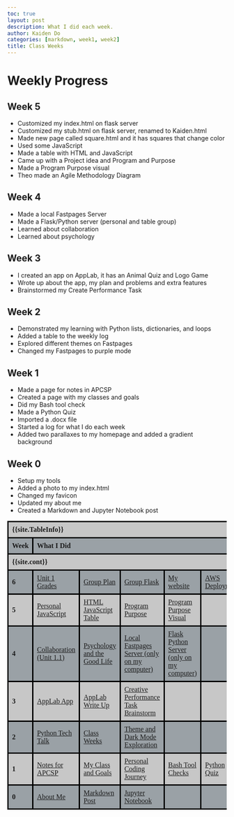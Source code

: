 ```yaml
---
toc: true
layout: post
description: What I did each week.
author: Kaiden Do
categories: [markdown, week1, week2]
title: Class Weeks
---
```

# Weekly Progress
## Week 5
- Customized my index.html on flask server
- Customized my stub.html on flask server, renamed to Kaiden.html
- Made new page called square.html and it has squares that change color
- Used some JavaScript
- Made a table with HTML and JavaScript
- Came up with a Project idea and Program and Purpose
- Made a Program Purpose visual
- Theo made an Agile Methodology Diagram
## Week 4
- Made a local Fastpages Server
- Made a Flask/Python server (personal and table group)
- Learned about collaboration
- Learned about psychology
## Week 3
- I created an app on AppLab, it has an Animal Quiz and Logo Game
- Wrote up about the app, my plan and problems and extra features
- Brainstormed my Create Performance Task
## Week 2
- Demonstrated my learning with Python lists, dictionaries, and loops
- Added a table to the weekly log
- Explored different themes on Fastpages
- Changed my Fastpages to purple mode

## Week 1
- Made a page for notes in APCSP
- Created a page with my classes and goals
- Did my Bash tool check
- Made a Python Quiz
- Imported a .docx file
- Started a log for what I do each week
- Added two parallaxes to my homepage and added a gradient background

## Week 0
- Setup my tools
- Added a photo to my index.html
- Changed my favicon
- Updated my about me
- Created a Markdown and Jupyter Notebook post
<html>
    <head>
        <style>
            table {
            font-family: Times New Roman, sans-serif;
            border-collapse: collapse;
            width: 100%;
            }
            td, th {
            border: 3px solid black;
            text-align: left;
            padding: 8px;
            }
            tr:nth-child(even) {
            background-color: #9aa1a6;
            }
            tr:nth-child(odd) {
            background-color: #c7c7c7;
            }
        </style>
    </head>
<body>

<table>
  <tr>
  <!-- In config.yml -->
    <th colspan="10">{{site.TableInfo}}</th>
  </tr>
  <tr>
    <th>Week</th>
    <th colspan="9">What I Did</th>
  </tr>
  <tr>
  <!-- In config.yml -->
    <th colspan="10">{{site.cont}}</th>
  </tr>
  <tr>
    <th>6</th>
    <td><a href="https://kaiden-dough.github.io/fastpages/markdown/week6/2022/10/02/unit1grades.html">Unit 1 Grades</a></td>
    <td><a href="https://kaiden-dough.github.io/fastpages/markdown/week6/2022/10/02/groupplan.html">Group Plan</a></td>
    <td><a href="http://52.15.68.161/">Group Flask</a></td>
    <td><a href="https://www.kaidennighthawk.tk/">My website</a></td>
    <td><a href="https://kaiden-dough.github.io/fastpages/markdown/week6/2022/10/02/awsdeployment.html">AWS Deployment</a></td>
    <td></td>
    <td></td>
    <td></td>
    <td></td>
  </tr>
  <tr>
    <th>5</th>
    <td><a href="https://kaiden-dough.github.io/fastpages/week5/2022/09/23/javascript.html">Personal JavaScript</a></td>
    <td><a href="https://kaiden-dough.github.io/fastpages/week5/2022/09/23/htmljavascripttable.html">HTML JavaScript Table</a></td>
    <td><a href="https://kaiden-dough.github.io/fastpages/week5/2022/09/25/ProgramPurposeTeam.html">Program Purpose</a></td>
    <td><a href="https://kaiden-dough.github.io/fastpages/week5/2022/09/25/htmlprogrampurpose.html">Program Purpose Visual</a></td>
    <td></td>
    <td></td>
    <td></td>
    <td></td>
    <td></td>
  </tr>
  <tr>
    <th>4</th>
    <td><a href="https://kaiden-dough.github.io/fastpages/markdown/week4/2022/09/13/collaboration.html">Collaboration (Unit 1.1)</a></td>
    <td><a href="https://kaiden-dough.github.io/fastpages/jupyter/week4/2022/09/15/psychology.html">Psychology and the Good Life</a></td>
    <td><a href="http://127.0.0.1:4000/fastpages/">Local Fastpages Server (only on my computer)</a></td>
    <td><a href="http://127.0.0.1:5000/">Flask Python Server (only on my computer)</a></td>
    <td></td>
    <td></td>
    <td></td>
    <td></td>
    <td></td>
  </tr>
  <tr>
    <th>3</th>
    <td><a href="https://studio.code.org/projects/applab/rrhMZ0WoGvsJaDqiw1F6EZQbpIunXvd8U0o591jiu4g">AppLab App</a></td>
    <td><a href="https://kaiden-dough.github.io/fastpages/code.org/week3/2022/09/11/AppLab.html">AppLab Write Up</a></td>
    <td><a href="https://kaiden-dough.github.io/fastpages/jupyter/week3/2022/09/11/creativeperformancetask.html">Creative Performance Task Brainstorm</a></td>
    <td></td>
    <td></td>
    <td></td>
    <td></td>
    <td></td>
    <td></td>
  </tr>
  <tr>
    <th>2</th>
    <td><a href="https://kaiden-dough.github.io/fastpages/python/week2/2022/09/04/python_lists.html">Python Tech Talk</a></td>
    <td><a href="https://kaiden-dough.github.io/fastpages/_pages/04_class-weeks.html">Class Weeks</a></td>
    <td><a href="https://kaiden-dough.github.io/fastpages/markdown/week2/2022/09/04/theme.html">Theme and Dark Mode Exploration</a></td>
    <td></td>
    <td></td>
    <td></td>
    <td></td>
    <td></td>
    <td></td>
  </tr>
  <tr>
    <th>1</th>
    <td><a href="https://kaiden-dough.github.io/fastpages/_pages/02_notes.html">Notes for APCSP</a></td>
    <td><a href="https://kaiden-dough.github.io/fastpages/jupyter/week1/2022/08/25/myclassesandgoals.html">My Class and Goals</a></td>
    <td><a href="https://kaiden-dough.github.io/fastpages/jupyter/week1/2022/08/27/mycodingjourney.html">Personal Coding Journey</a></td>
    <td><a href="https://kaiden-dough.github.io/fastpages/bash/week1/2022/08/27/bashtoolcheck.html">Bash Tool Checks</a></td>
    <td><a href="https://kaiden-dough.github.io/fastpages/python/week1/2022/08/26/Python-Hacks.html">Python Quiz</a></td>
    <td><a href="https://kaiden-dough.github.io/fastpages/2022/08/25/APEL-syllabus.html">APEL Syllabus</a></td>
    <td><a href="https://kaiden-dough.github.io/fastpages/markdown/dnhs/week1/2022/08/25/delnortehighschool.html">DNHS Info</a></td>
    <td><a href="https://kaiden-dough.github.io/fastpages/_pages/04_class-weeks.html">Class Weeks</a></td>
    <td><a href="https://kaiden-dough.github.io/fastpages/">Homepage Customization</a></td>
  </tr>
  <tr>
    <th>0</th>
    <td><a href="https://kaiden-dough.github.io/fastpages/about/">About Me</a></td>
    <td><a href="https://kaiden-dough.github.io/fastpages/markdown/week0/2022/08/21/myfirstmarkdownpost.html">Markdown Post</a></td>
    <td><a href="https://kaiden-dough.github.io/fastpages/jupyter/week0/2022/08/21/firstjupyternotebook.html">Jupyter Notebook</a></td>
    <td></td>
    <td></td>
    <td></td>
    <td></td>
    <td></td>
    <td></td>
  </tr>
